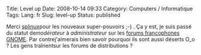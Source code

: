 Title: Level up
Date: 2008-10-14 09:33
Category: Computers / Informatique
Tags:
Lang: fr
Slug: level-up
Status: published

Merci [splinux](\%22http://live.gnome.org/DamienDurand\%22)pour les nouveaux super-pouvoirs ;-) . Ça y est, je suis passé du statut de*modérateur* à *administrateur* sur les [forums francophones GNOME](\%22http://fr.gnomesupport.org/forums/\%22). Par contrej'aimerais bien savoir pourquoi ils sont aussi déserts O\_o ? Les gens traînentsur les forums de distributions ?
